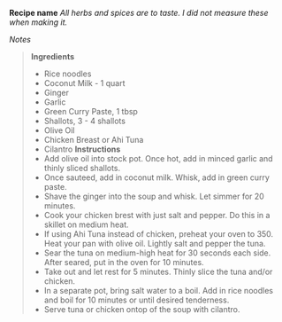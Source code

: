 **Recipe name**
*All herbs and spices are to taste. I did not measure these when making it.*

*Notes*

> 
>    **Ingredients** 
>    - Rice noodles
>    - Coconut Milk - 1 quart
>    - Ginger
>    - Garlic
>    - Green Curry Paste, 1 tbsp
>    - Shallots, 3 - 4 shallots
>    - Olive Oil
>    - Chicken Breast or Ahi Tuna
>    - Cilantro
> **Instructions** 
> - Add olive oil into stock pot. Once hot, add in minced garlic and thinly sliced shallots.
> - Once sauteed, add in coconut milk. Whisk, add in green curry paste.
> - Shave the ginger into the soup and whisk. Let simmer for 20 minutes.
> - Cook your chicken brest with just salt and pepper. Do this in a skillet on medium heat.
> - If using Ahi Tuna instead of chicken, preheat your oven to 350. Heat your pan with olive oil. Lightly salt and pepper the tuna.
> - Sear the tuna on medium-high heat for 30 seconds each side. After seared, put in the oven for 10 minutes.
> - Take out and let rest for 5 minutes. Thinly slice the tuna and/or chicken.
> - In a separate pot, bring salt water to a boil. Add in rice noodles and boil for 10 minutes or until desired tenderness.
> - Serve tuna or chicken ontop of the soup with cilantro.